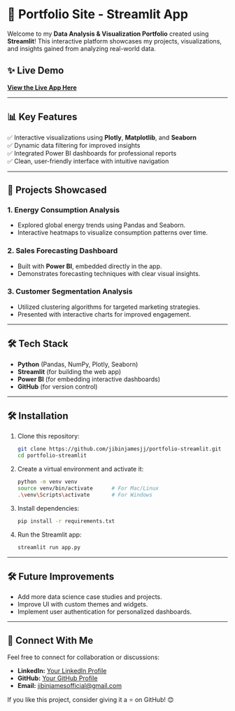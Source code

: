 # 🌟 Portfolio Site - Streamlit App

Welcome to my **Data Analysis & Visualization Portfolio** created using **Streamlit**! This interactive platform showcases my projects, visualizations, and insights gained from analyzing real-world data.

## ✨ Live Demo
[**View the Live App Here**](https://jibinjamesjj-portfolio-streamlit.streamlit.app)

---

## 📊 Key Features
✅ Interactive visualizations using **Plotly**, **Matplotlib**, and **Seaborn**  
✅ Dynamic data filtering for improved insights  
✅ Integrated Power BI dashboards for professional reports  
✅ Clean, user-friendly interface with intuitive navigation  

---

## 📑 Projects Showcased
### 1. **Energy Consumption Analysis**
- Explored global energy trends using Pandas and Seaborn.
- Interactive heatmaps to visualize consumption patterns over time.

### 2. **Sales Forecasting Dashboard**
- Built with **Power BI**, embedded directly in the app.
- Demonstrates forecasting techniques with clear visual insights.

### 3. **Customer Segmentation Analysis**
- Utilized clustering algorithms for targeted marketing strategies.
- Presented with interactive charts for improved engagement.

---

## 🛠️ Tech Stack
- **Python** (Pandas, NumPy, Plotly, Seaborn)
- **Streamlit** (for building the web app)
- **Power BI** (for embedding interactive dashboards)
- **GitHub** (for version control)

---

## 🛠️ Installation
1. Clone this repository:
   ```bash
   git clone https://github.com/jibinjamesjj/portfolio-streamlit.git
   cd portfolio-streamlit
   ```

2. Create a virtual environment and activate it:
   ```bash
   python -m venv venv
   source venv/bin/activate      # For Mac/Linux
   .\venv\Scripts\activate       # For Windows
   ```

3. Install dependencies:
   ```bash
   pip install -r requirements.txt
   ```

4. Run the Streamlit app:
   ```bash
   streamlit run app.py
   ```

---

## 🛠️ Future Improvements
- Add more data science case studies and projects.
- Improve UI with custom themes and widgets.
- Implement user authentication for personalized dashboards.

---

## 🚀 Connect With Me
Feel free to connect for collaboration or discussions:
- **LinkedIn:** [Your LinkedIn Profile](https://www.linkedin.com/in/jibin-james-58984b143/)
- **GitHub:** [Your GitHub Profile](https://github.com/jibinjamesjj)
- **Email:** jibinjamesofficial@gmail.com

If you like this project, consider giving it a ⭐ on GitHub! 😊

